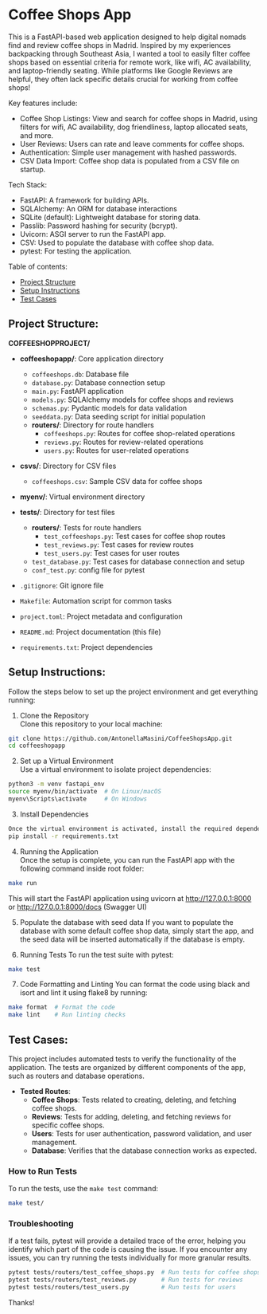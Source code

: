 Coffee Shops App
===================

This is a FastAPI-based web application designed to help digital nomads find and review coffee shops in Madrid. Inspired by my experiences backpacking through Southeast Asia, I wanted a tool to easily filter coffee shops based on essential criteria for remote work, like wifi, AC availability, and laptop-friendly seating. While platforms like Google Reviews are helpful, they often lack specific details crucial for working from coffee shops!

Key features include:
- Coffee Shop Listings: View and search for coffee shops in Madrid, using filters for wifi, AC availability, dog friendliness, laptop allocated seats, and more.
- User Reviews: Users can rate and leave comments for coffee shops.
- Authentication: Simple user management with hashed passwords.
- CSV Data Import: Coffee shop data is populated from a CSV file on startup.


Tech Stack:
- FastAPI: A framework for building APIs.
- SQLAlchemy: An ORM for database interactions
- SQLite (default): Lightweight database for storing data.
- Passlib: Password hashing for security (bcrypt).
- Uvicorn: ASGI server to run the FastAPI app.
- CSV: Used to populate the database with coffee shop data.
- pytest: For testing the application.

Table of contents:
* [Project Structure](#Project-Structure)
* [Setup Instructions](#Setup-Instructions)
* [Test Cases](#Test-Cases) 


## Project Structure:
**COFFEESHOPPROJECT/**  
- **coffeeshopapp/**: Core application directory  
    - `coffeeshops.db`: Database file  
    - `database.py`: Database connection setup  
    - `main.py`: FastAPI application  
    - `models.py`: SQLAlchemy models for coffee shops and reviews  
    - `schemas.py`: Pydantic models for data validation  
    - `seeddata.py`: Data seeding script for initial population  
    - **routers/**: Directory for route handlers  
        - `coffeeshops.py`: Routes for coffee shop-related operations  
        - `reviews.py`: Routes for review-related operations  
        - `users.py`: Routes for user-related operations  

- **csvs/**: Directory for CSV files  
    - `coffeeshops.csv`: Sample CSV data for coffee shops  

- **myenv/**: Virtual environment directory  

- **tests/**: Directory for test files  
    - **routers/**: Tests for route handlers  
        - `test_coffeeshops.py`: Test cases for coffee shop routes  
        - `test_reviews.py`: Test cases for review routes  
        - `test_users.py`: Test cases for user routes  
    - `test_database.py`: Test cases for database connection and setup  
    - `conf_test.py`: config file for pytest

- `.gitignore`: Git ignore file  
- `Makefile`: Automation script for common tasks  
- `project.toml`: Project metadata and configuration  
- `README.md`: Project documentation (this file)  
- `requirements.txt`: Project dependencies


## Setup Instructions:

Follow the steps below to set up the project environment and get everything running:

1. Clone the Repository  
Clone this repository to your local machine:
```bash
git clone https://github.com/AntonellaMasini/CoffeeShopsApp.git
cd coffeeshopapp
```

2. Set up a Virtual Environment  
Use a virtual environment to isolate project dependencies:
```bash
python3 -m venv fastapi_env
source myenv/bin/activate  # On Linux/macOS
myenv\Scripts\activate     # On Windows
```
3. Install Dependencies  
```bash
Once the virtual environment is activated, install the required dependencies by running:
pip install -r requirements.txt
```

4. Running the Application  
Once the setup is complete, you can run the FastAPI app with the following command inside root folder:
```bash
make run
```
This will start the FastAPI application using uvicorn at http://127.0.0.1:8000 or http://127.0.0.1:8000/docs (Swagger UI)

5. Populate the database with seed data
If you want to populate the database with some default coffee shop data, simply start the app, and the seed data will be inserted automatically if the database is empty.

6. Running Tests
To run the test suite with pytest:
```bash
make test
```
7. Code Formatting and Linting
You can format the code using black and isort and lint it using flake8 by running:
```bash
make format  # Format the code
make lint    # Run linting checks
```

## Test Cases:  
This project includes automated tests to verify the functionality of the application. The tests are organized by different components of the app, such as routers and database operations.

- **Tested Routes**:
    - **Coffee Shops**: Tests related to creating, deleting, and fetching coffee shops.  
    - **Reviews**: Tests for adding, deleting, and fetching reviews for specific coffee shops.  
    - **Users**: Tests for user authentication, password validation, and user management.  
    - **Database**: Verifies that the database connection works as expected.

### How to Run Tests
To run the tests, use the `make test` command:
```bash
make test/
```
### Troubleshooting
If a test fails, pytest will provide a detailed trace of the error, helping you identify which part of the code is causing the issue. If you encounter any issues, you can try running the tests individually for more granular results.
```bash
pytest tests/routers/test_coffee_shops.py  # Run tests for coffee shops
pytest tests/routers/test_reviews.py       # Run tests for reviews
pytest tests/routers/test_users.py         # Run tests for users
```

Thanks!